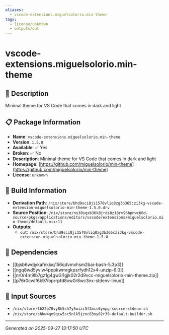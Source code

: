 ```yaml
---
aliases:
  - vscode-extensions.miguelsolorio.min-theme
tags:
  - license/unknown
  - outputs/out
---
```


# vscode-extensions.miguelsolorio.min-theme

## 📝 Description

Minimal theme for VS Code that comes in dark and light

## 📋 Package Information

- **Name**: `vscode-extensions.miguelsolorio.min-theme`
- **Version**: `1.5.0`
- **Available**: ✅ Yes
- **Broken**: ✅ No
- **Description**: Minimal theme for VS Code that comes in dark and light
- **Homepage**: [https://github.com/miguelsolorio/min-theme](https://github.com/miguelsolorio/min-theme)
- **License**: `unknown`

## 🔧 Build Information

- **Derivation Path**: `/nix/store/bhd9sci8ji1570vliq8zg3b365czi3kg-vscode-extension-miguelsolorio-min-theme-1.5.0.drv`
- **Source Position**: `/nix/store/ns30sqxb36k8jrds8z18rv96bpnwc60d-source/pkgs/applications/editors/vscode/extensions/miguelsolorio.min-theme/default.nix:11`
- **Outputs**:
  - `out`:  `/nix/store/bhd9sci8ji1570vliq8zg3b365czi3kg-vscode-extension-miguelsolorio-min-theme-1.5.0`

## 🔗 Dependencies

- [[bjsb6wdjykafnkixq156qdvmxhsm2bai-bash-5.3p3]]
- [[ngq8wd5yvlw4pppkwmrgkpsrfydh12x4-unzip-6.0]]
- [[nr0r4m9lb7gz1g4gw3l1gjk02r2d9vcc-miguelsolorio-min-theme.zip]]
- [[p76r0cwlf6k97ibprrpfd8xw0r8wc3nx-stdenv-linux]]

## 📁 Input Sources

- `/nix/store/l622p70vy8k5sh7y5wizi5f2mic6ynpg-source-stdenv.sh`
- `/nix/store/shkw4qm9qcw5sc5n1k5jznc83ny02r39-default-builder.sh`

---
*Generated on 2025-09-27 13:17:50 UTC*
